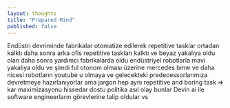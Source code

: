 ```yaml
---
layout: thoughts
title: "Prepared Mind"
published: false
---
```



Endüstri devriminde fabrikalar otomatize edilerek repetitive tasklar ortadan kalktı daha sonra arka ofis repetitive taskları kalktı ve beyaz yakalıya oldu olan daha sonra yardımcı fabrikalarda oldu endüstriyel robotlarla mavi yakalıya oldu ve şimdi ful otonom olması üzerine mercedes bmw ve daha nicesi robotların youtube u olmaya ve gelecekteki predecessorlarımıza devretmeye hazırlanıyorlar ama jargon hep aynı repetitive and boring task => kar maximizasyonu hissedar dostu politika asıl olay bunlar Devin ai ile software engineerların görevlerine talip oldular vs